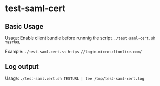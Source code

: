 # test-saml-cert

## Basic Usage
Usage: Enable client bundle before runnnig the script. `./test-saml-cert.sh TESTURL`

Example: `./test-saml.cert.sh https://login.microsoftonline.com/`

## Log output
Usage: `./test-saml.cert.sh TESTURL | tee /tmp/test-saml-cert.log`
